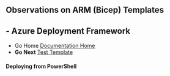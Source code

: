 ## Observations on ARM (Bicep) Templates 

## - Azure Deployment Framework ## 
- Go Home [Documentation Home](./index.md)
- **Go Next** [Test Template](./Test_Template.md)

####  Deploying from PowerShell
